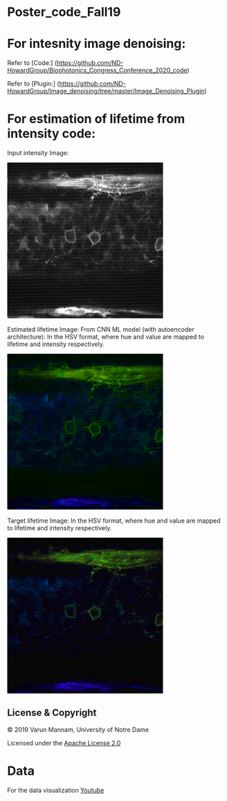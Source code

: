 # Poster_code_Fall19

# For intesnity image denoising: 
Refer to [Code:] (https://github.com/ND-HowardGroup/Biophotonics_Congress_Conference_2020_code)

Refer to [Plugin:] (https://github.com/ND-HowardGroup/Image_denoising/tree/master/Image_Denoising_Plugin)

# For estimation of lifetime from intensity code:

Input intensity Image:

![](Final%20results/image_input_PM_FLIM_073.png)

Estimated lifetime Image: From CNN ML model (with autoencoder architecture): In the HSV format, where hue and value are mapped to lifetime and intensity respectively.

![](Final%20results/estimated_128_rgb_3d.png)

Target lifetime Image: In the HSV format, where hue and value are mapped to lifetime and intensity respectively.

![](Final%20results/target_rgb_3d.png)


## License & Copyright
© 2019 Varun Mannam, University of Notre Dame

Licensed under the [Apache License 2.0](https://github.com/varunmannam/Poster_code_fall19/blob/master/LICENSE.txt)


# Data 
For the data visualization [Youtube](https://www.youtube.com/watch?v=v3Bk3JNA5nM&ab_channel=YideZhang)
